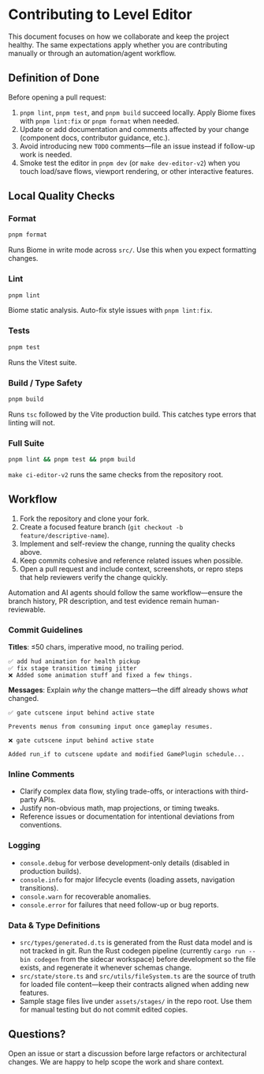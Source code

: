 # Contributing to Level Editor

This document focuses on how we collaborate and keep the project healthy. The same expectations apply whether you are contributing manually or through an automation/agent workflow.

## Definition of Done

Before opening a pull request:

1. `pnpm lint`, `pnpm test`, and `pnpm build` succeed locally. Apply Biome fixes with `pnpm lint:fix` or `pnpm format` when needed.
2. Update or add documentation and comments affected by your change (component docs, contributor guidance, etc.).
3. Avoid introducing new `TODO` comments—file an issue instead if follow-up work is needed.
4. Smoke test the editor in `pnpm dev` (or `make dev-editor-v2`) when you touch load/save flows, viewport rendering, or other interactive features.

## Local Quality Checks

### Format

```bash
pnpm format
```

Runs Biome in write mode across `src/`. Use this when you expect formatting changes.

### Lint

```bash
pnpm lint
```

Biome static analysis. Auto-fix style issues with `pnpm lint:fix`.

### Tests

```bash
pnpm test
```

Runs the Vitest suite.

### Build / Type Safety

```bash
pnpm build
```

Runs `tsc` followed by the Vite production build. This catches type errors that linting will not.

### Full Suite

```bash
pnpm lint && pnpm test && pnpm build
```

`make ci-editor-v2` runs the same checks from the repository root.

## Workflow

1. Fork the repository and clone your fork.
2. Create a focused feature branch (`git checkout -b feature/descriptive-name`).
3. Implement and self-review the change, running the quality checks above.
4. Keep commits cohesive and reference related issues when possible.
5. Open a pull request and include context, screenshots, or repro steps that help reviewers verify the change quickly.

Automation and AI agents should follow the same workflow—ensure the branch history, PR description, and test evidence remain human-reviewable.

### Commit Guidelines

**Titles**: ≤50 chars, imperative mood, no trailing period.

```
✅ add hud animation for health pickup
✅ fix stage transition timing jitter
❌ Added some animation stuff and fixed a few things.
```

**Messages**: Explain _why_ the change matters—the diff already shows _what_ changed.

```
✅ gate cutscene input behind active state

Prevents menus from consuming input once gameplay resumes.

❌ gate cutscene input behind active state

Added run_if to cutscene update and modified GamePlugin schedule...
```

### Inline Comments

- Clarify complex data flow, styling trade-offs, or interactions with third-party APIs.
- Justify non-obvious math, map projections, or timing tweaks.
- Reference issues or documentation for intentional deviations from conventions.

### Logging

- `console.debug` for verbose development-only details (disabled in production builds).
- `console.info` for major lifecycle events (loading assets, navigation transitions).
- `console.warn` for recoverable anomalies.
- `console.error` for failures that need follow-up or bug reports.

### Data & Type Definitions

- `src/types/generated.d.ts` is generated from the Rust data model and is not tracked in git. Run the Rust codegen pipeline (currently `cargo run --bin codegen` from the sidecar workspace) before development so the file exists, and regenerate it whenever schemas change.
- `src/state/store.ts` and `src/utils/fileSystem.ts` are the source of truth for loaded file content—keep their contracts aligned when adding new features.
- Sample stage files live under `assets/stages/` in the repo root. Use them for manual testing but do not commit edited copies.

## Questions?

Open an issue or start a discussion before large refactors or architectural changes. We are happy to help scope the work and share context.
